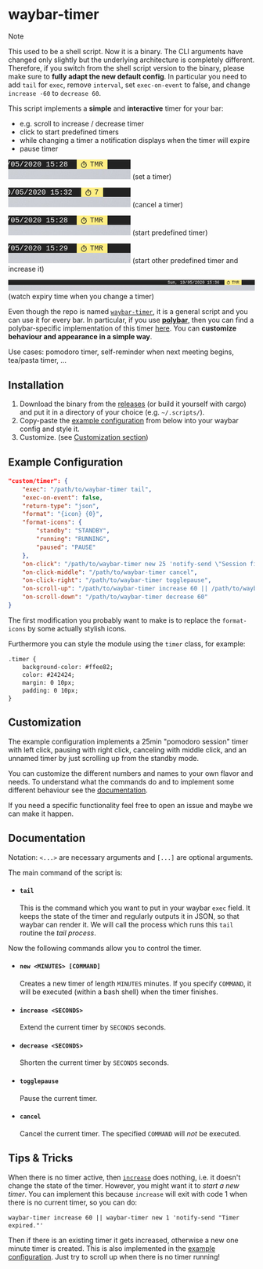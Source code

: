 # waybar-timer

> [!NOTE]  
> This used to be a shell script. Now it is a binary.
> The CLI arguments have changed only slightly but the underlying architecture is completely different.
> Therefore, if you switch from the shell script version to the binary, please make sure to **fully adapt the new default config**.
> In particular you need to add `tail` for `exec`, remove `interval`, set `exec-on-event` to false, and change `increase -60` to `decrease 60`.

This script implements a **simple** and **interactive** timer for your bar:
- e.g. scroll to increase / decrease timer
- click to start predefined timers
- while changing a timer a notification displays when the timer will expire
- pause timer

![screenshot set timer](screenshots/setTimer.gif) (set a timer)

![screenshot cancel timer](screenshots/cancelTimer.gif) (cancel a timer)

![screenshot set predefined timer](screenshots/predefinedTimer.gif) (start predefined timer)

![screenshot set predefined timer 2 and increase it](screenshots/predefinedTimer2.gif) (start other predefined timer and increase it)

![screenshot see expiry time](screenshots/expiryTimePreview.gif) (watch expiry time when you change a timer)

Even though the repo is named [`waybar-timer`](#), it is a general script and you can use it for every bar.
In particular, if you use [**polybar**](https://github.com/polybar/polybar), then you can find a polybar-specific implementation of this timer [here](https://github.com/jbirnick/polybar-timer).
You can **customize behaviour and appearance in a simple way**.

Use cases: pomodoro timer, self-reminder when next meeting begins, tea/pasta timer, ...

## Installation

1. Download the binary from the [releases](https://github.com/jbirnick/waybar-timer/releases) (or build it yourself with cargo) and put it in a directory of your choice (e.g. `~/.scripts/`).
2. Copy-paste the [example configuration](#example-configuration) from below into your waybar config and style it.
3. Customize. (see [Customization section](#customization))

## Example Configuration

```json
"custom/timer": {
    "exec": "/path/to/waybar-timer tail",
    "exec-on-event": false,
    "return-type": "json",
    "format": "{icon} {0}",
    "format-icons": {
        "standby": "STANDBY",
        "running": "RUNNING",
        "paused": "PAUSE"
    },
    "on-click": "/path/to/waybar-timer new 25 'notify-send \"Session finished\"'",
    "on-click-middle": "/path/to/waybar-timer cancel",
    "on-click-right": "/path/to/waybar-timer togglepause",
    "on-scroll-up": "/path/to/waybar-timer increase 60 || /path/to/waybar-timer new 1 'notify-send -u critical \"Timer expired\"'",
    "on-scroll-down": "/path/to/waybar-timer decrease 60"
}
```
The first modification you probably want to make is to replace the `format-icons` by some actually stylish icons.

Furthermore you can style the module using the `timer` class, for example:
```
.timer {
    background-color: #ffee82;
    color: #242424;
    margin: 0 10px;
    padding: 0 10px;
}
```

## Customization

The example configuration implements a 25min "pomodoro session" timer with left click, pausing with right click, canceling with middle click, and an unnamed timer by just scrolling up from the standby mode.

You can customize the different numbers and names to your own flavor and needs. To understand what the commands do and to implement some different behaviour see the [documentation](#documentation).

If you need a specific functionality feel free to open an issue and maybe we can make it happen.

## Documentation

Notation: `<...>` are necessary arguments and `[...]` are optional arguments.

The main command of the script is:

- #### `tail`
  This is the command which you want to put in your waybar `exec` field.
  It keeps the state of the timer and regularly outputs it in JSON, so that waybar can render it.
  We will call the process which runs this `tail` routine the *tail process*.

Now the following commands allow you to control the timer.

- #### `new <MINUTES> [COMMAND]`
  Creates a new timer of length `MINUTES` minutes.
  If you specify `COMMAND`, it will be executed (within a bash shell) when the timer finishes.

- #### `increase <SECONDS>`
  Extend the current timer by `SECONDS` seconds.

- #### `decrease <SECONDS>`
  Shorten the current timer by `SECONDS` seconds.

- #### `togglepause`
  Pause the current timer.

- #### `cancel`
  Cancel the current timer.
  The specified `COMMAND` will _not_ be executed.

## Tips & Tricks

When there is no timer active, then [`increase`](#increase-seconds) does nothing, i.e. it doesn't change the state of the timer.
However, you might want it to _start a new timer_.
You can implement this because `increase` will exit with code 1 when there is no current timer, so you can do:
```
waybar-timer increase 60 || waybar-timer new 1 'notify-send "Timer expired."'
```
Then if there is an existing timer it gets increased, otherwise a new one minute timer is created.
This is also implemented in the [example configuration](#example-configuration).
Just try to scroll up when there is no timer running!

